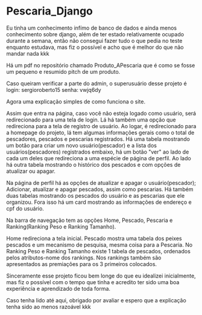 # Pescaria_Django

Eu tinha um conhecimento infímo de banco de dados e ainda menos conhecimento sobre django, além de ter estado relativamente ocupado durante a semana, então não consegui fazer tudo o que pedia no teste enquanto estudava, mas fiz o possível e acho que é melhor do que não mandar nada kkk

Há um pdf no repositório chamado Produto_APescaria que é como se fosse um pequeno e resumido pitch de um produto.

Caso queiram verificar a parte do admin, o superusuário desse projeto é
login: sergioroberto15
senha: vwjq6dy

Agora uma explicação simples de como funciona o site.

Assim que entra na página, caso você não esteja logado como usuário, será redirecionado para uma tela de login. Lá há também uma opção que redireciona para a tela de registro de usuário.
Ao logar, é redirecionado para a homepage do projeto, lá tem algumas informações gerais como o total de pescadores, pescados e pescarias registrados. Há uma tabela mostrando um botão para criar um novo usuário(pescador) e a lista dos usuários(pescadores) registrados embaixo, há um botão "ver" ao lado de cada um deles que redireciona a uma espécie de página de perfil. Ao lado há outra tabela mostrando o histórico dos pescados e com opções de atualizar ou apagar.

Na página de perfil há as opções de atualizar e apagar o usuário(pescador); Adicionar, atualizar e apagar pescados, assim como pescarias. Há também duas tabelas mostrando os pescados do usuário e as pescarias que ele organizou. Fora isso há um card mostrando as informações de endereço e cpf do usuário.

Na barra de navegação tem as opções Home, Pescado, Pescaria e Ranking(Ranking Peso e Ranking Tamanho).

Home redireciona a tela inicial. Pescado mostra uma tabela dos peixes pescados e um mecanismo de pesquisa, mesma coisa para a Pescaria. No Ranking Peso e Ranking Tamanho existe 1 tabela de pescados, ordenados pelos atributos-nome dos rankings. Nos rankings também são apresentados as premiações para os 3 primeiros colocados.

Sinceramente esse projeto ficou bem longe do que eu idealizei inicialmente, mas fiz o possível com o tempo que tinha e acredito ter sido uma boa experiência e aprendizado de toda forma.

Caso tenha lido até aqui, obrigado por avaliar e espero que a explicação tenha sido ao menos razoável kkk
